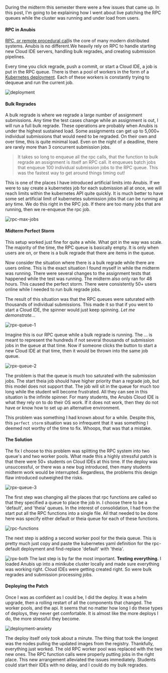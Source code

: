 <preview>

During the midterm this semester there were a few issues that came up. In this post,
I'm going to be explaining how I went about live patching the RPC queues while
the cluster was running and under load from users.

</preview>

#### RPC in Anubis

[RPC, or remote procedural call](https://en.wikipedia.org/wiki/Remote_procedure_call)is the core of many modern distributed systems. Anubis is no different.We heavily rely on RPC to handle starting new Cloud IDE servers,
handling bulk regrades, and creating submission pipelines.

Every time you click regrade, push a commit, or start a Cloud IDE,
a job is put in the RPC queue. There is then a pool of workers in the
form of a [Kubernetes deployment](https://kubernetes.io/docs/concepts/workloads/controllers/deployment/). Each of these workers is constantly trying to dequeue and run the current job.

![deployment](/api/public/static/1c8d3c4d408e2187)

#### Bulk Regrades

 A bulk regrade is where we regrade a large number of assignment submissions.
Any time the test cases change while an assignment is out, I will run a full
bulk regrade. These operations are probably when Anubis is under the highest
sustained load. Some assignments can get up to 5,000+ individual submissions
that would need to be regraded. On their own and over time, this is quite
minimal load. Even on the night of a deadline, there are rarely more than 3
concurrent submission jobs.

 > It takes so long to enqueue all the rpc calls, that the function to bulk regrade
an assignment is itself an RPC call. It enqueues batch jobs that enqueue 100
individual submission jobs to the RPC queue. This was the fastest way to get
around things timing out!

This is one of the places I have introduced artificial limits into Anubis. If
we were to say create a kubernetes job for each submission all at once, we will
reach limits within the kubernetes API quite quickly. It is much better to have
some set artificial limit of kubernetes submission jobs that can be running at
any time. We do this right in the RPC job. If there are too many jobs that are
running, then we re-enqueue the rpc job.

![rpc-max-jobs](/api/public/static/110314255258e8a0)

#### Midterm Perfect Storm

This setup worked just fine for quite a while. What got in the way was
scale. The majority of the time, the RPC queue is basically empty. It
is only when users are on, or there is a bulk regrade that there are items
in the queue.

Now consider the situation where there is a bulk regrade while there are
users online. This is the exact situation I found myself in while
the midterm was running. There were several changes to the assignment tests
that happened while the test was running. The midterm also only ran for
48 hours. This caused the perfect storm. There were consistently 50+
users online while I needed to run bulk regrade jobs.

The result of this situation was that the RPC queues were saturated with thousands
of individual submissions. This made it so that if you went to start a Cloud IDE,
the spinner would just keep spinning. *Let me demonstrate...*

![rpx-queue-1](/api/public/static/88a52255687d6d56)

Imagine this is our RPC queue while a bulk regrade is running. The ...  is meant to
represent the hundreds if not several thousands of submission jobs in the queue at that time.
Now if someone clicks the button to start a new Cloud IDE at that time, then it would be thrown
into the same job queue.

![rpx-queue-2](/api/public/static/6474ac1290150bfc)

The problem is that the queue is much too saturated with the submission jobs. The start
theia job should have higher priority than a regrade job, but this model does not support
that. The job will sit in the queue for much too long while the student will become
frustrated. All they can see in this situation is the infinite spinner. For many
students, the Anubis Cloud IDE is what they rely on to do their OS work. If it does not
work, then they do not have or know how to set up an alternative environment.

This problem was something I had known about for a while. Despite this, this `perfect storm`
situation was so infrequent that it was something I deemed not worthy of the time to fix.
Whoops, that was that a mistake.

#### The Solution

The fix I choose to this problem was splitting the RPC system into two queue&apos;s and
two worker pools. What made this a highly stressful patch is that there were 50+
students on Cloud IDEs at this time. If the deploy was unsuccessful, or there was a new
bug introduced, then many students midterm work would be interrupted. Regardless, the
problems this design flaw introduced outweighed the risks.

![rpx-queue-3](/api/public/static/079fde3fe6191089)

The first step was changing all the places that rpc functions are called so that they
specified a queue to place the job in. I choose there to be a &apos;default&apos;,
and &apos;theia&apos; queues. In the interest of consolidation, I had from the start put
all the RPC functions into a single file. All that needed to be done here was specify
either default or theia queue for each of these functions.

![rpc-functions](/api/public/static/3e79ceea4984cdbe)

The next step is adding a second worker pool for the theia queue. This is pretty much
just copy and paste the kubernetes yaml definition for the rpc-default deployment
and find-replace &apos;default&apos; with &apos;theia&apos;.

![rpx-both](/api/public/static/ee5af57fa37971ce)
The last step is by far the most important. <b>Testing everything.</b> I loaded
Anubis up into a minikube cluster locally and made sure everything was working right.
Cloud IDEs were getting created right. So were bulk regrades and submission processing
jobs.

#### Deploying the Patch

Once I was as confident as I could be, I did the deploy. It was a helm upgrade, then
a rolling restart of all the components that changed. The worker pools, and the api.
It seems that no matter how long I do these types of deploys, they never get comfortable.
It is almost like the more deploys I do, the more stressful they become.

![deployment-anxiety](/api/public/static/b67a5c186ab65ce2)

The deploy itself only took about a minute. The thing that took the longest was
the nodes pulling the updated images from the registry. Thankfully, everything just worked.
The old RPC worker pool was replaced with the two new ones. The RPC function calls were properly
putting jobs in the right place. This new arrangement alleviated the issues immediately.
Students could start their IDEs with no delay, and I could do my bulk regrades.


